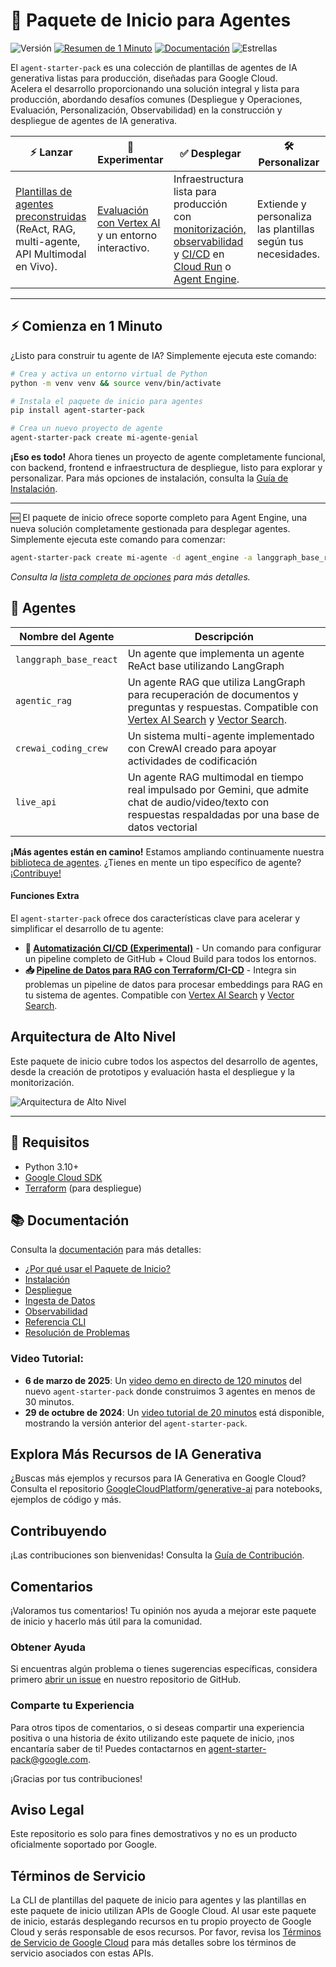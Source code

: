 # 🚀 Paquete de Inicio para Agentes

![Versión](https://img.shields.io/pypi/v/agent-starter-pack?color=blue) [![Resumen de 1 Minuto](https://img.shields.io/badge/1--Minute%20Overview-gray)](https://youtu.be/jHt-ZVD660g) [![Documentación](https://img.shields.io/badge/Documentation-gray)](./docs/README.md) ![Estrellas](https://img.shields.io/github/stars/GoogleCloudPlatform/agent-starter-pack?color=yellow)


El `agent-starter-pack` es una colección de plantillas de agentes de IA generativa listas para producción, diseñadas para Google Cloud. <br>
Acelera el desarrollo proporcionando una solución integral y lista para producción, abordando desafíos comunes (Despliegue y Operaciones, Evaluación, Personalización, Observabilidad) en la construcción y despliegue de agentes de IA generativa.

| ⚡️ Lanzar | 🧪 Experimentar  | ✅ Desplegar | 🛠️ Personalizar |
|---|---|---|---|
| [Plantillas de agentes preconstruidas](./agents/) (ReAct, RAG, multi-agente, API Multimodal en Vivo). | [Evaluación con Vertex AI](https://cloud.google.com/vertex-ai/generative-ai/docs/models/evaluation-overview) y un entorno interactivo. | Infraestructura lista para producción con [monitorización, observabilidad](./docs/observability.md) y [CI/CD](./docs/deployment.md) en [Cloud Run](https://cloud.google.com/run) o [Agent Engine](https://cloud.google.com/vertex-ai/generative-ai/docs/agent-engine/overview). | Extiende y personaliza las plantillas según tus necesidades. |

---
 
## ⚡ Comienza en 1 Minuto

¿Listo para construir tu agente de IA? Simplemente ejecuta este comando:

```bash
# Crea y activa un entorno virtual de Python
python -m venv venv && source venv/bin/activate

# Instala el paquete de inicio para agentes
pip install agent-starter-pack

# Crea un nuevo proyecto de agente
agent-starter-pack create mi-agente-genial
```

**¡Eso es todo!** Ahora tienes un proyecto de agente completamente funcional, con backend, frontend e infraestructura de despliegue, listo para explorar y personalizar.
Para más opciones de instalación, consulta la [Guía de Instalación](docs/installation.md).

---

 🆕 El paquete de inicio ofrece soporte completo para Agent Engine, una nueva solución completamente gestionada para desplegar agentes. Simplemente ejecuta este comando para comenzar:

```bash
agent-starter-pack create mi-agente -d agent_engine -a langgraph_base_react
```


*Consulta la [lista completa de opciones](docs/cli/create.md) para más detalles.*

## 🤖 Agentes

| Nombre del Agente           | Descripción                                                                                                                       |
|-----------------------------|-----------------------------------------------------------------------------------------------------------------------------------|
| `langgraph_base_react`      | Un agente que implementa un agente ReAct base utilizando LangGraph |
| `agentic_rag` | Un agente RAG que utiliza LangGraph para recuperación de documentos y preguntas y respuestas. Compatible con [Vertex AI Search](https://cloud.google.com/generative-ai-app-builder/docs/enterprise-search-introduction) y [Vector Search](https://cloud.google.com/vertex-ai/docs/vector-search/overview).       |
| `crewai_coding_crew`       | Un sistema multi-agente implementado con CrewAI creado para apoyar actividades de codificación       |
| `live_api`       | Un agente RAG multimodal en tiempo real impulsado por Gemini, que admite chat de audio/video/texto con respuestas respaldadas por una base de datos vectorial                       |

**¡Más agentes están en camino!** Estamos ampliando continuamente nuestra [biblioteca de agentes](./agents/). ¿Tienes en mente un tipo específico de agente? [¡Contribuye!](#contribuyendo)


#### Funciones Extra

El `agent-starter-pack` ofrece dos características clave para acelerar y simplificar el desarrollo de tu agente:

- **🔄 [Automatización CI/CD (Experimental)](docs/cli/setup_cicd.md)** - Un comando para configurar un pipeline completo de GitHub + Cloud Build para todos los entornos.
- **📥 [Pipeline de Datos para RAG con Terraform/CI-CD](docs/data-ingestion.md)** - Integra sin problemas un pipeline de datos para procesar embeddings para RAG en tu sistema de agentes. Compatible con [Vertex AI Search](https://cloud.google.com/generative-ai-app-builder/docs/enterprise-search-introduction) y [Vector Search](https://cloud.google.com/vertex-ai/docs/vector-search/overview).


## Arquitectura de Alto Nivel

Este paquete de inicio cubre todos los aspectos del desarrollo de agentes, desde la creación de prototipos y evaluación hasta el despliegue y la monitorización.

![Arquitectura de Alto Nivel](docs/images/ags_high_level_architecture.png "Arquitectura")

---

## 🔧 Requisitos

- Python 3.10+
- [Google Cloud SDK](https://cloud.google.com/sdk/docs/install)
- [Terraform](https://developer.hashicorp.com/terraform/downloads) (para despliegue)


## 📚 Documentación
Consulta la [documentación](docs/) para más detalles:

- [¿Por qué usar el Paquete de Inicio?](docs/why_starter_pack.md)
- [Instalación](docs/installation.md)
- [Despliegue](docs/deployment.md)
- [Ingesta de Datos](docs/data-ingestion.md)
- [Observabilidad](docs/observability.md)
- [Referencia CLI](docs/cli/README.md)
- [Resolución de Problemas](docs/troubleshooting.md)

### Video Tutorial:

- **6 de marzo de 2025**: Un [video demo en directo de 120 minutos](https://www.youtube.com/watch?v=yIRIT_EtALs&t=235s) del nuevo `agent-starter-pack` donde construimos 3 agentes en menos de 30 minutos.
- **29 de octubre de 2024**: Un [video tutorial de 20 minutos](https://youtu.be/kwRG7cnqSu0) está disponible, mostrando la versión anterior del `agent-starter-pack`.

## Explora Más Recursos de IA Generativa

¿Buscas más ejemplos y recursos para IA Generativa en Google Cloud? Consulta el repositorio [GoogleCloudPlatform/generative-ai](https://github.com/GoogleCloudPlatform/generative-ai) para notebooks, ejemplos de código y más.

## Contribuyendo

¡Las contribuciones son bienvenidas! Consulta la [Guía de Contribución](CONTRIBUTING.md).

## Comentarios

¡Valoramos tus comentarios! Tu opinión nos ayuda a mejorar este paquete de inicio y hacerlo más útil para la comunidad.

### Obtener Ayuda

Si encuentras algún problema o tienes sugerencias específicas, considera primero [abrir un issue](https://github.com/GoogleCloudPlatform/generative-ai/issues) en nuestro repositorio de GitHub.

### Comparte tu Experiencia

Para otros tipos de comentarios, o si deseas compartir una experiencia positiva o una historia de éxito utilizando este paquete de inicio, ¡nos encantaría saber de ti! Puedes contactarnos en <a href="mailto:agent-starter-pack@google.com">agent-starter-pack@google.com</a>.

¡Gracias por tus contribuciones!

## Aviso Legal

Este repositorio es solo para fines demostrativos y no es un producto oficialmente soportado por Google.

## Términos de Servicio

La CLI de plantillas del paquete de inicio para agentes y las plantillas en este paquete de inicio utilizan APIs de Google Cloud. Al usar este paquete de inicio, estarás desplegando recursos en tu propio proyecto de Google Cloud y serás responsable de esos recursos. Por favor, revisa los [Términos de Servicio de Google Cloud](https://cloud.google.com/terms/service-terms) para más detalles sobre los términos de servicio asociados con estas APIs.
